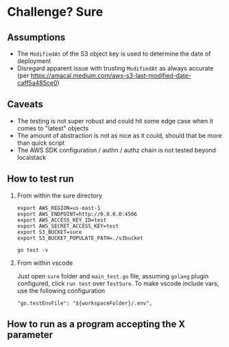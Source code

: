 # Challenge? Sure

## Assumptions

- The `ModifiedAt` of the S3 object key is used to determine the date of deployment
- Disregard apparent issue with trusting `ModifiedAt` as always accurate (per <https://amacal.medium.com/aws-s3-last-modified-date-caff5a485ce0>)

## Caveats

- The testing is not super robust and could hit some edge case when it comes to "latest" objects
- The amount of abstraction is not as nice as it could, should that be more than quick script
- The AWS SDK configuration / authn / authz chain is not tested beyond localstack

## How to test run

1. From within the sure directory

    ```text
    export AWS_REGION=us-east-1
    export AWS_ENDPOINT=http://0.0.0.0:4566
    export AWS_ACCESS_KEY_ID=test
    export AWS_SECRET_ACCESS_KEY=test
    export S3_BUCKET=sure
    export S3_BUCKET_POPULATE_PATH=./s3bucket
    ```

    ```text
    go test -v
    ```

2. From within vscode

    Just open `sure` folder and `main_test.go` file, assuming `golang` plugin configured, click `run test` over `TestSure`. To make vscode include vars, use the following configuration

    ```text
    "go.testEnvFile": "${workspaceFolder}/.env",
    ```

## How to run as a program accepting the X parameter
